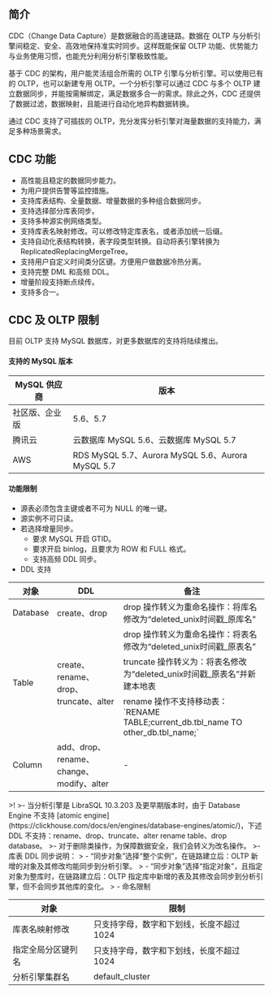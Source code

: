 ## 简介
CDC（Change Data Capture）是数据融合的高速链路。数据在 OLTP 与分析引擎间稳定、安全、高效地保持准实时同步。这样既能保留 OLTP 功能、优势能力与业务使用习惯，也能充分利用分析引擎极致性能。

基于 CDC 的架构，用户能灵活组合所需的 OLTP 引擎与分析引擎。可以使用已有的 OLTP，也可以新建专用 OLTP。一个分析引擎可以通过 CDC 与多个 OLTP 建立数据同步，并能按需解绑定，满足数据多合一的需求。除此之外，CDC 还提供了数据过滤，数据映射，且能进行自动化地异构数据转换。

通过 CDC 支持了可插拔的 OLTP，充分发挥分析引擎对海量数据的支持能力，满足多种场景需求。

## CDC 功能
- 高性能且稳定的数据同步能力。
- 为用户提供告警等监控措施。
- 支持库表结构、全量数据、增量数据的多种组合数据同步。
- 支持选择部分库表同步。
- 支持多种源实例网络类型。
- 支持库表名映射修改。可以修改特定库表名，或者添加统一后缀。
- 支持自动化表结构转换，表字段类型转换。自动将表引擎转换为 ReplicatedReplacingMergeTree。
- 支持用户自定义时间类分区键。方便用户做数据冷热分离。
- 支持完整 DML 和高频 DDL。
- 增量阶段支持断点续传。
- 支持多合一。

## CDC 及 OLTP 限制
目前 OLTP 支持 MySQL 数据库，对更多数据库的支持将陆续推出。

#### 支持的 MySQL 版本

| MySQL 供应商   | 版本                                              |
| -------------- | ------------------------------------------------- |
| 社区版、企业版 | 5.6、5.7                                          |
| 腾讯云         | 云数据库 MySQL 5.6、云数据库 MySQL 5.7                  |
| AWS            | RDS MySQL 5.7、Aurora MySQL 5.6、Aurora MySQL 5.7 |

#### 功能限制
- 源表必须包含主键或者不可为 NULL 的唯一键。
- 源实例不可只读。
- 若选择增量同步。
  - 要求 MySQL 开启 GTID。
  - 要求开启 binlog，且要求为 ROW 和 FULL 格式。
  - 支持高频 DDL 同步。
- DDL 支持
<table>
<thead>
<tr><th>对象</th><th>DDL</th><th>备注</th></tr></thead>
<tbody><tr>
<td>Database</td>
<td>create、drop</td>
<td>drop 操作转义为重命名操作：将库名修改为“deleted_unix时间戳_原库名”</td></tr>
<tr>
<td rowspan="3">Table</td>
<td rowspan="3">create、rename、drop、truncate、alter</td>
<td>drop 操作转义为重命名操作：将表名修改为“deleted_unix时间戳_原表名” </td></tr>
<tr>
<td>truncate 操作转义为：将表名修改为“deleted_unix时间戳_原表名”并新建本地表</td></tr>
<tr>
<td>rename 操作不支持移动表：`RENAME TABLE;current_db.tbl_name TO other_db.tbl_name;`</td></tr>
<tr>
<td>Column</td>
<td>add、drop、rename、change、modify、alter</td>
<td>-</td></tr>
</tbody></table>
>!
>- 当分析引擎是 LibraSQL 10.3.203 及更早期版本时，由于 Database Engine 不支持 [atomic engine](https://clickhouse.com/docs/en/engines/database-engines/atomic/)，下述 DDL 不支持：rename、drop、truncate、alter rename table、drop database。
>- 对于删除类操作，为保障数据安全，我们会转义为改名操作。
>- 库表 DDL 同步说明：
>  - “同步对象”选择“整个实例”，在链路建立后：OLTP 新增的对象及其修改均能同步到分析引擎。
>  - “同步对象”选择“指定对象”，且指定对象为整库时，在链路建立后：OLTP 指定库中新增的表及其修改会同步到分析引擎，但不会同步其他库的变化。
>  
- 命名限制
<table>
<thead><tr><th>对象</th><th>限制</th></tr></thead>
<tbody><tr>
<td>库表名映射修改</td>
<td>只支持字母，数字和下划线，长度不超过1024</td></tr>
<tr>
<td>指定全局分区键列名</td>
<td>只支持字母，数字和下划线，长度不超过1024</td></tr>
<tr>
<td>分析引擎集群名</td>
<td>default_cluster</td></tr>
</tbody></table>
